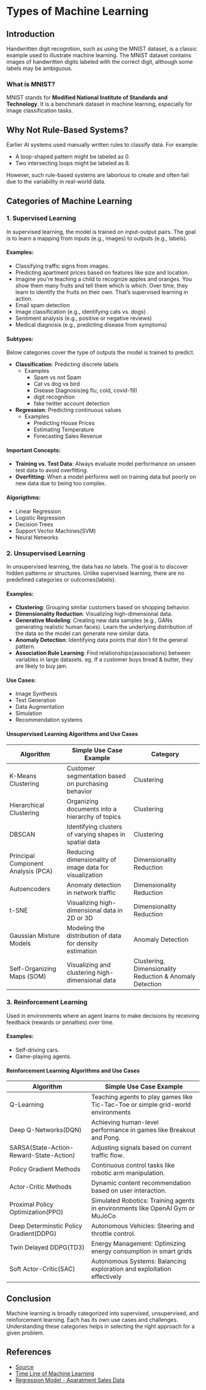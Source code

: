 
# Types of Machine Learning

## Introduction
Handwritten digit recognition, such as using the MNIST dataset, is a classic example used to illustrate machine learning. The MNIST dataset contains images of handwritten digits labeled with the correct digit, although some labels may be ambiguous.

### What is MNIST?
MNIST stands for **Modified National Institute of Standards and Technology**. It is a benchmark dataset in machine learning, especially for image classification tasks.

## Why Not Rule-Based Systems?
Earlier AI systems used manually written rules to classify data. For example:
- A loop-shaped pattern might be labeled as 0.
- Two intersecting loops might be labeled as 8.

However, such rule-based systems are laborious to create and often fail due to the variability in real-world data.

## Categories of Machine Learning

### 1. Supervised Learning
In supervised learning, the model is trained on input-output pairs. The goal is to learn a mapping from inputs (e.g., images) to outputs (e.g., labels).

#### Examples:
- Classifying traffic signs from images.
- Predicting apartment prices based on features like size and location.
- Imagine you're teaching a child to recognize apples and oranges. You show them many fruits and tell them which is which. Over time, they learn to identify the fruits on their own. That’s supervised learning in action.
- Email spam detection
- Image classification (e.g., identifying cats vs. dogs)
- Sentiment analysis (e.g., positive or negative reviews)
- Medical diagnosis (e.g., predicting disease from symptoms)

#### Subtypes:
Below categories cover the type of outputs the model is trained to predict.
- **Classification**: Predicting discrete labels 
    - Examples
        - Spam vs not Spam
        - Cat vs dog vs bird
        - Disease Diagnosis(eg flu, cold, covid-19)
        - digit recognition
        - fake twitter account detection
- **Regression**: Predicting continuous values 
    - Examples
        - Predicting House Prices
        - Estimating Temperature
        - Forecasting Sales Revenue

#### Important Concepts:
- **Training vs. Test Data**: Always evaluate model performance on unseen test data to avoid overfitting.
- **Overfitting**: When a model performs well on training data but poorly on new data due to being too complex.

#### Algorigthms:
- Linear Regression
- Logistic Regression
- Decision Trees
- Support Vector Machines(SVM)
- Neural Networks

### 2. Unsupervised Learning
In unsupervised learning, the data has no labels. The goal is to discover hidden patterns or structures. Unlike supervised learning, there are no predefined categories or outcomes(labels).

#### Examples:
- **Clustering**: Grouping similar customers based on shopping behavior.
- **Dimensionality Reduction**: Visualizing high-dimensional data.
- **Generative Modeling**: Creating new data samples (e.g., GANs generating realistic human faces). Learn the underlying distribution of the data so the model can generate new similar data.
- **Anomaly Detection**: Identifying data points that don't fit the general pattern.
- **Association Rule Learning**: Find relationships(associations) between variables in large datasets. eg. If a customer buys bread & butter, they are likely to buy jam.

#### Use Cases:
- Image Synthesis
- Text Generation
- Data Augmentation
- Simulation
- Recommendation systems

#### Unsupervised Learning Algorithms and Use Cases

| Algorithm                          | Simple Use Case Example                                      | Category                     |
|------------------------------------|--------------------------------------------------------------|------------------------------|
| K-Means Clustering                 | Customer segmentation based on purchasing behavior           | Clustering                   |
| Hierarchical Clustering            | Organizing documents into a hierarchy of topics              | Clustering                   |
| DBSCAN                             | Identifying clusters of varying shapes in spatial data       | Clustering                   |
| Principal Component Analysis (PCA) | Reducing dimensionality of image data for visualization      | Dimensionality Reduction     |
| Autoencoders                       | Anomaly detection in network traffic                         | Dimensionality Reduction     |
| t-SNE                              | Visualizing high-dimensional data in 2D or 3D                | Dimensionality Reduction     |
| Gaussian Mixture Models            | Modeling the distribution of data for density estimation     | Anomaly Detection            |
| Self-Organizing Maps (SOM)         | Visualizing and clustering high-dimensional data             | Clustering, Dimensionality Reduction & Anomaly Detection            |

### 3. Reinforcement Learning
Used in environments where an agent learns to make decisions by receiving feedback (rewards or penalties) over time.

#### Examples:
- Self-driving cars.
- Game-playing agents.

#### Reinforcement Learning Algorithms and Use Cases
| Algorithm                               | Simple Use Case Example                                                           |
|-----------------------------------------|-----------------------------------------------------------------------------------|
| Q-Learning                              | Teaching agents to play games like Tic-Tac-Toe or simple grid-world environments  |
| Deep Q-Networks(DQN)                    | Achieving human-level performance in games like Breakout and Pong.                |
| SARSA(State-Action-Reward-State-Action) | Adjusting signals based on current traffic flow.                                  |
| Policy Gradient Methods                 | Continuous control tasks like robotic arm manipulation.                           |
| Actor-Critic Methods                    | Dynamic content recommendation based on user interaction.                         |
| Proximal Policy Optimization(PPO)       | Simulated Robotics: Training agents in environments like OpenAI Gym or MuJoCo     |
| Deep Determinstic Policy Gradient(DDPG) | Autonomous Vehicles: Steering and throttle control.                               |
| Twin Delayed DDPG(TD3)                  | Energy Management: Optimizing energy consumption in smart grids                   |
| Soft Actor-Critic(SAC)                  | Autonomous Systems: Balancing exploration and exploitation effectively            |

## Conclusion
Machine learning is broadly categorized into supervised, unsupervised, and reinforcement learning. Each has its own use cases and challenges. Understanding these categories helps in selecting the right approach for a given problem.

## References
- [Source](https://course.elementsofai.com/4/1)
- [Time Line of Machine Learning](https://en.wikipedia.org/wiki/Timeline_of_machine_learning)
- [Regression Model - Aparatment Sales Data](https://kannattaakokauppa.fi/#/en/)